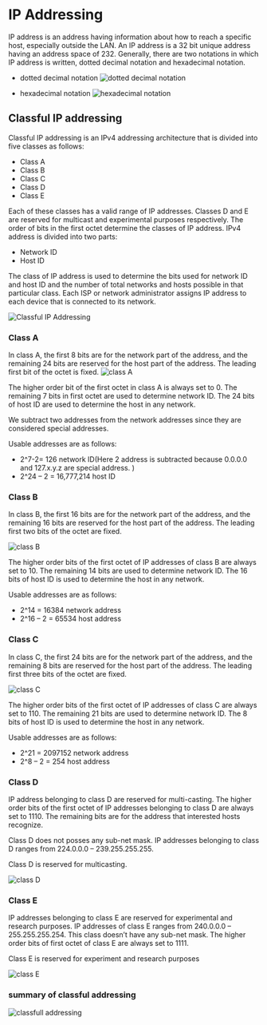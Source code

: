 # IP Addressing

IP address is an address having information about how to reach a specific host, especially outside the LAN. An IP address is a 32 bit unique address having an address space of 232.
Generally, there are two notations in which IP address is written, dotted decimal notation and hexadecimal notation.

- dotted decimal notation
![dotted decimal notation](https://media.geeksforgeeks.org/wp-content/cdn-uploads/IP_addressing_1.jpg)

- hexadecimal notation
![hexadecimal notation](https://media.geeksforgeeks.org/wp-content/cdn-uploads/20190909105903/1212.png)

## Classful IP addressing

Classful IP addressing is an IPv4 addressing architecture that is divided into five classes as follows:

- Class A
- Class B
- Class C
- Class D
- Class E

Each of these classes has a valid range of IP addresses. Classes D and E are reserved for multicast and experimental purposes respectively. The order of bits in the first octet determine the classes of IP address.
IPv4 address is divided into two parts:

- Network ID
- Host ID

The class of IP address is used to determine the bits used for network ID and host ID and the number of total networks and hosts possible in that particular class. Each ISP or network administrator assigns IP address to each device that is connected to its network.

![Classful IP Addressing](https://media.geeksforgeeks.org/wp-content/cdn-uploads/IP_addressing_3.jpg)

### Class A
In class A, the first 8 bits are for the network part of the address, and the remaining 24 bits are reserved for the host part of the address. The leading first bit of the octet is fixed.
![class A](https://media.geeksforgeeks.org/wp-content/cdn-uploads/IP_addressing_4.jpg)

The higher order bit of the first octet in class A is always set to 0. The remaining 7 bits in first octet are used to determine network ID. The 24 bits of host ID are used to determine the host in any network.

We subtract two addresses from the network addresses since they are considered special addresses.

Usable addresses are as follows:
- 2^7-2= 126 network ID(Here 2 address is subtracted because 0.0.0.0 and 127.x.y.z are special address. )
- 2^24 – 2 = 16,777,214 host ID

### Class B
In class B, the first 16 bits are for the network part of the address, and the remaining 16 bits are reserved for the host part of the address. The leading first two bits of the octet are fixed.

![class B](https://media.geeksforgeeks.org/wp-content/cdn-uploads/IP_addressing_5.jpg)

The higher order bits of the first octet of IP addresses of class B are always set to 10. The remaining 14 bits are used to determine network ID. The 16 bits of host ID is used to determine the host in any network. 

Usable addresses are as follows:
- 2^14 = 16384 network address
- 2^16 – 2 = 65534 host address


### Class C
In class C, the first 24 bits are for the network part of the address, and the remaining 8 bits are reserved for the host part of the address. The leading first three bits of the octet are fixed.

![class C](https://media.geeksforgeeks.org/wp-content/cdn-uploads/IP_addressing_6.jpg)

The higher order bits of the first octet of IP addresses of class C are always set to 110. The remaining 21 bits are used to determine network ID. The 8 bits of host ID is used to determine the host in any network.

Usable addresses are as follows:
- 2^21 = 2097152 network address
- 2^8 – 2 = 254 host address

### Class D
IP address belonging to class D are reserved for multi-casting. The higher order bits of the first octet of IP addresses belonging to class D are always set to 1110. The remaining bits are for the address that interested hosts recognize.

Class D does not posses any sub-net mask. IP addresses belonging to class D ranges from 224.0.0.0 – 239.255.255.255.

Class D is reserved for multicasting.

![class D](https://media.geeksforgeeks.org/wp-content/cdn-uploads/IP_addressing_7.jpg)


### Class E
IP addresses belonging to class E are reserved for experimental and research purposes. IP addresses of class E ranges from 240.0.0.0 – 255.255.255.254. This class doesn’t have any sub-net mask. The higher order bits of first octet of class E are always set to 1111.

Class E is reserved for experiment and research purposes

![class E](https://media.geeksforgeeks.org/wp-content/cdn-uploads/IP_addressing_8.jpg)


### summary of classful addressing
![classfull addressing](https://media.geeksforgeeks.org/wp-content/cdn-uploads/gq/2015/07/nethostdata.jpg)
